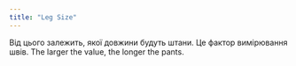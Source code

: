 ```yaml
---
title: "Leg Size"
---
```


Від цього залежить, якої довжини будуть штани. Це фактор вимірювання швів. The larger the value, the longer the pants.




